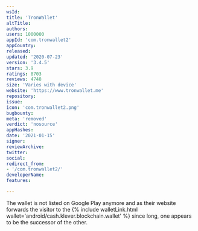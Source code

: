 ```yaml
---
wsId: 
title: 'TronWallet'
altTitle: 
authors: 
users: 1000000
appId: 'com.tronwallet2'
appCountry: 
released: 
updated: '2020-07-23'
version: '3.4.5'
stars: 3.9
ratings: 8703
reviews: 4748
size: 'Varies with device'
website: 'https://www.tronwallet.me'
repository: 
issue: 
icon: 'com.tronwallet2.png'
bugbounty: 
meta: 'removed'
verdict: 'nosource'
appHashes: 
date: '2021-01-15'
signer: 
reviewArchive: 
twitter: 
social: 
redirect_from:
- '/com.tronwallet2/'
developerName: 
features: 

---
```


The wallet is not listed on Google Play anymore and as their website forwards
the visitor to the
{% include walletLink.html wallet='android/cash.klever.blockchain.wallet' %}
since long, one appears to be the successor of the other.

